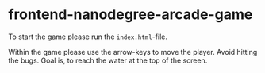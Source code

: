 frontend-nanodegree-arcade-game
===============================

To start the game please run the `index.html`-file.

Within the game please use the arrow-keys to move the player.
Avoid hitting the bugs.
Goal is, to reach the water at the top of the screen.